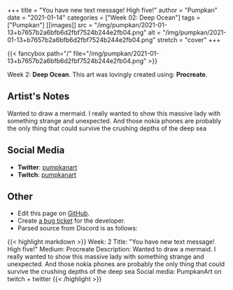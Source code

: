 +++
title =       "You have new text message! High five!"
author =      "Pumpkan"
date =        "2021-01-14"
categories =  ["Week 02: Deep Ocean"]
tags =        ["Pumpkan"]
[[images]]
                      src = "/img/pumpkan/2021-01-13+b7657b2a6bfb6d2fbf7524b244e2fb04.png"
                      alt = "/img/pumpkan/2021-01-13+b7657b2a6bfb6d2fbf7524b244e2fb04.png"
                      stretch = "cover"
+++


{{< fancybox path="/" file="/img/pumpkan/2021-01-13+b7657b2a6bfb6d2fbf7524b244e2fb04.png" >}}


Week 2: **Deep Ocean**. This art was lovingly created using: **Procreate**.

## Artist's Notes

Wanted to draw a mermaid. I really wanted to show this massive lady with something strange and unexpected. And those nokia phones are probably the only thing that could survive the crushing depths of the deep sea

## Social Media

- **Twitter**: [pumpkanart]()
- **Twitch**: [pumpkanart]()


## Other

- Edit this page on [GitHub](https://github.com/teaminkling/web-refresh/edit/main/blog/content/blog/pumpkan-week-2-5205.md).
- Create [a bug ticket](https://github.com/teaminkling/web-refresh/issues/new?assignees=&labels=bug&template=problem-report.md&title=) for the developer.
- Parsed source from Discord is as follows:

{{< highlight markdown >}}
Week: 2
Title: "You have new text message! High five!"
Medium: Procreate
Description: Wanted to draw a mermaid. I really wanted to show this massive lady with something strange and unexpected. And those nokia phones are probably the only thing that could survive the crushing depths of the deep sea 
Social media: PumpkanArt on twitch + twitter
{{< /highlight >}}